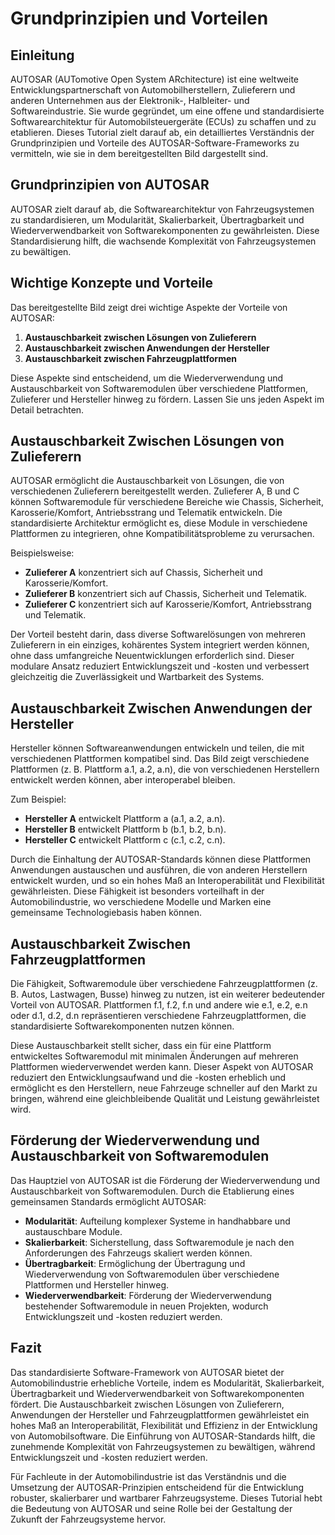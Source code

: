 # Grundprinzipien und Vorteilen

## Einleitung

AUTOSAR (AUTomotive Open System ARchitecture) ist eine weltweite Entwicklungspartnerschaft von Automobilherstellern, Zulieferern und anderen Unternehmen aus der Elektronik-, Halbleiter- und Softwareindustrie. Sie wurde gegründet, um eine offene und standardisierte Softwarearchitektur für Automobilsteuergeräte (ECUs) zu schaffen und zu etablieren. Dieses Tutorial zielt darauf ab, ein detailliertes Verständnis der Grundprinzipien und Vorteile des AUTOSAR-Software-Frameworks zu vermitteln, wie sie in dem bereitgestellten Bild dargestellt sind.

## Grundprinzipien von AUTOSAR

AUTOSAR zielt darauf ab, die Softwarearchitektur von Fahrzeugsystemen zu standardisieren, um Modularität, Skalierbarkeit, Übertragbarkeit und Wiederverwendbarkeit von Softwarekomponenten zu gewährleisten. Diese Standardisierung hilft, die wachsende Komplexität von Fahrzeugsystemen zu bewältigen.

## Wichtige Konzepte und Vorteile

Das bereitgestellte Bild zeigt drei wichtige Aspekte der Vorteile von AUTOSAR:

1. **Austauschbarkeit zwischen Lösungen von Zulieferern**
2. **Austauschbarkeit zwischen Anwendungen der Hersteller**
3. **Austauschbarkeit zwischen Fahrzeugplattformen**

Diese Aspekte sind entscheidend, um die Wiederverwendung und Austauschbarkeit von Softwaremodulen über verschiedene Plattformen, Zulieferer und Hersteller hinweg zu fördern. Lassen Sie uns jeden Aspekt im Detail betrachten.

## Austauschbarkeit Zwischen Lösungen von Zulieferern

AUTOSAR ermöglicht die Austauschbarkeit von Lösungen, die von verschiedenen Zulieferern bereitgestellt werden. Zulieferer A, B und C können Softwaremodule für verschiedene Bereiche wie Chassis, Sicherheit, Karosserie/Komfort, Antriebsstrang und Telematik entwickeln. Die standardisierte Architektur ermöglicht es, diese Module in verschiedene Plattformen zu integrieren, ohne Kompatibilitätsprobleme zu verursachen.

Beispielsweise:

- **Zulieferer A** konzentriert sich auf Chassis, Sicherheit und Karosserie/Komfort.
- **Zulieferer B** konzentriert sich auf Chassis, Sicherheit und Telematik.
- **Zulieferer C** konzentriert sich auf Karosserie/Komfort, Antriebsstrang und Telematik.

Der Vorteil besteht darin, dass diverse Softwarelösungen von mehreren Zulieferern in ein einziges, kohärentes System integriert werden können, ohne dass umfangreiche Neuentwicklungen erforderlich sind. Dieser modulare Ansatz reduziert Entwicklungszeit und -kosten und verbessert gleichzeitig die Zuverlässigkeit und Wartbarkeit des Systems.

## Austauschbarkeit Zwischen Anwendungen der Hersteller

Hersteller können Softwareanwendungen entwickeln und teilen, die mit verschiedenen Plattformen kompatibel sind. Das Bild zeigt verschiedene Plattformen (z. B. Plattform a.1, a.2, a.n), die von verschiedenen Herstellern entwickelt werden können, aber interoperabel bleiben.

Zum Beispiel:

- **Hersteller A** entwickelt Plattform a (a.1, a.2, a.n).
- **Hersteller B** entwickelt Plattform b (b.1, b.2, b.n).
- **Hersteller C** entwickelt Plattform c (c.1, c.2, c.n).

Durch die Einhaltung der AUTOSAR-Standards können diese Plattformen Anwendungen austauschen und ausführen, die von anderen Herstellern entwickelt wurden, und so ein hohes Maß an Interoperabilität und Flexibilität gewährleisten. Diese Fähigkeit ist besonders vorteilhaft in der Automobilindustrie, wo verschiedene Modelle und Marken eine gemeinsame Technologiebasis haben können.

## Austauschbarkeit Zwischen Fahrzeugplattformen

Die Fähigkeit, Softwaremodule über verschiedene Fahrzeugplattformen (z. B. Autos, Lastwagen, Busse) hinweg zu nutzen, ist ein weiterer bedeutender Vorteil von AUTOSAR. Plattformen f.1, f.2, f.n und andere wie e.1, e.2, e.n oder d.1, d.2, d.n repräsentieren verschiedene Fahrzeugplattformen, die standardisierte Softwarekomponenten nutzen können.

Diese Austauschbarkeit stellt sicher, dass ein für eine Plattform entwickeltes Softwaremodul mit minimalen Änderungen auf mehreren Plattformen wiederverwendet werden kann. Dieser Aspekt von AUTOSAR reduziert den Entwicklungsaufwand und die -kosten erheblich und ermöglicht es den Herstellern, neue Fahrzeuge schneller auf den Markt zu bringen, während eine gleichbleibende Qualität und Leistung gewährleistet wird.

## Förderung der Wiederverwendung und Austauschbarkeit von Softwaremodulen

Das Hauptziel von AUTOSAR ist die Förderung der Wiederverwendung und Austauschbarkeit von Softwaremodulen. Durch die Etablierung eines gemeinsamen Standards ermöglicht AUTOSAR:

- **Modularität**: Aufteilung komplexer Systeme in handhabbare und austauschbare Module.
- **Skalierbarkeit**: Sicherstellung, dass Softwaremodule je nach den Anforderungen des Fahrzeugs skaliert werden können.
- **Übertragbarkeit**: Ermöglichung der Übertragung und Wiederverwendung von Softwaremodulen über verschiedene Plattformen und Hersteller hinweg.
- **Wiederverwendbarkeit**: Förderung der Wiederverwendung bestehender Softwaremodule in neuen Projekten, wodurch Entwicklungszeit und -kosten reduziert werden.

## Fazit

Das standardisierte Software-Framework von AUTOSAR bietet der Automobilindustrie erhebliche Vorteile, indem es Modularität, Skalierbarkeit, Übertragbarkeit und Wiederverwendbarkeit von Softwarekomponenten fördert. Die Austauschbarkeit zwischen Lösungen von Zulieferern, Anwendungen der Hersteller und Fahrzeugplattformen gewährleistet ein hohes Maß an Interoperabilität, Flexibilität und Effizienz in der Entwicklung von Automobilsoftware. Die Einführung von AUTOSAR-Standards hilft, die zunehmende Komplexität von Fahrzeugsystemen zu bewältigen, während Entwicklungszeit und -kosten reduziert werden.

Für Fachleute in der Automobilindustrie ist das Verständnis und die Umsetzung der AUTOSAR-Prinzipien entscheidend für die Entwicklung robuster, skalierbarer und wartbarer Fahrzeugsysteme. Dieses Tutorial hebt die Bedeutung von AUTOSAR und seine Rolle bei der Gestaltung der Zukunft der Fahrzeugsysteme hervor.
